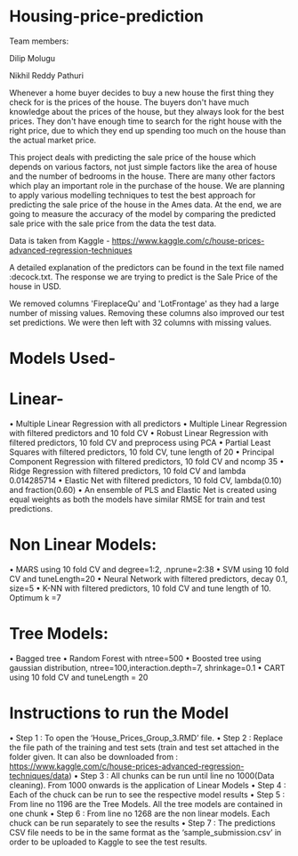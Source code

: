 # Housing-price-prediction

Team members: 

Dilip Molugu

Nikhil Reddy Pathuri

Whenever a home buyer decides to buy a new house the first thing they check for is the prices of the house. The buyers don't have much knowledge about the prices of the house, but they always look for the best prices. They don't have enough time to search for the right house with the right price, due to which they end up spending too much on the house than the actual market price. 

This project deals with predicting the sale price of the house which depends on various factors, not just simple factors like the area of house and the number of bedrooms in the house. There are many other factors which play an important role in the purchase of the house. We are planning to apply various modelling techniques to test the best approach for predicting the sale price of the house in the Ames data. At the end, we are going to measure the accuracy of the model by comparing the predicted sale price with the sale price from the data  the test data.

Data is taken from Kaggle - https://www.kaggle.com/c/house-prices-advanced-regression-techniques


A detailed explanation of the predictors can be found in the text file named :decock.txt. The response we are trying to predict is the Sale Price of the house in USD.


We removed columns 'FireplaceQu' and 'LotFrontage' as they had a large number of missing values. Removing these columns also improved our test set predictions. We were then left with 32 columns with missing values.


# Models Used- 

# Linear- 

• Multiple Linear Regression with all predictors
• Multiple Linear Regression with filtered predictors and 10 fold CV
• Robust Linear Regression with filtered predictors, 10 fold CV and preprocess using PCA
• Partial Least Squares with filtered predictors, 10 fold CV, tune length of 20
• Principal Component Regression with filtered predictors, 10 fold CV and ncomp 35
• Ridge Regression with filtered predictors, 10 fold CV and lambda 0.014285714
• Elastic Net with filtered predictors, 10 fold CV, lambda(0.10) and fraction(0.60)
• An ensemble of PLS and Elastic Net is created using equal weights as both the
models have similar RMSE for train and test predictions.


# Non Linear Models:

• MARS using 10 fold CV and degree=1:2, .nprune=2:38
• SVM using 10 fold CV and tuneLength=20
• Neural Network with filtered predictors, decay 0.1, size=5
• K-NN with filtered predictors, 10 fold CV and tune length of 10. Optimum k =7

# Tree Models:

• Bagged tree
• Random Forest with ntree=500
• Boosted tree using gaussian distribution, ntree=100,interaction.depth=7,
 shrinkage=0.1
• CART using 10 fold CV and tuneLength = 20

# Instructions to run the Model

• Step 1 : To open the ‘House_Prices_Group_3.RMD’ file.
• Step 2 : Replace the file path of the training and test sets (train and test set attached
in the folder given. It can also be downloaded from : https://www.kaggle.com/c/house-prices-advanced-regression-techniques/data)
• Step 3 : All chunks can be run until line no 1000(Data cleaning). From 1000 onwards is the application of Linear Models
• Step 4 : Each of the chuck can be run to see the respective model results
• Step 5 : From line no 1196 are the Tree Models. All the tree models are contained in one chunk
• Step 6 : From line no 1268 are the non linear models. Each chuck can be run separately to see the results
• Step 7 : The predictions CSV file needs to be in the same format as the ‘sample_submission.csv’ in order to be uploaded to Kaggle to see the test results.

